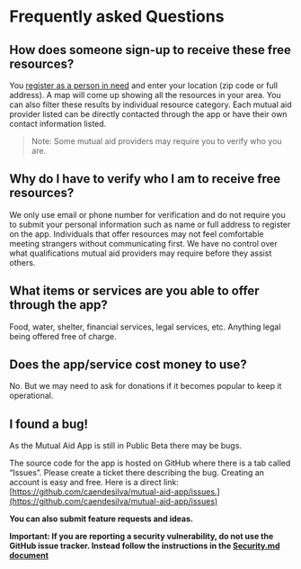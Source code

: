 # Frequently asked Questions

## How does someone sign-up to receive these free resources?

You [register as a person in need](https://aidus.us/register?roles=pin) and enter your location (zip code or full address). A map will come up showing all the resources in your area. You can also filter these results by individual resource category. Each mutual aid provider listed can be directly contacted through the app or have their own contact information listed.

> Note: Some mutual aid providers may require you to verify who you are.

## Why do I have to verify who I am to receive free resources?

We only use email or phone number for verification and do not require you to submit your personal information such as name or full address to register on the app. Individuals that offer resources may not feel comfortable meeting strangers without communicating first. We have no control over what qualifications mutual aid providers may require before they assist others.

## What items or services are you able to offer through the app?

Food, water, shelter, financial services, legal services, etc. Anything legal being offered free of charge.

## Does the app/service cost money to use?

No. But we may need to ask for donations if it becomes popular to keep it operational.

## I found a bug!

As the Mutual Aid App is still in Public Beta there may be bugs. 

The source code for the app is hosted on GitHub where there is a tab called “Issues”. Please create a ticket there describing the bug. Creating an account is easy and free. Here is a direct link: [https://github.com/caendesilva/mutual-aid-app/issues.](https://github.com/caendesilva/mutual-aid-app/issues)  

**You can also submit feature requests and ideas.**  

**Important: If you are reporting a security vulnerability, do not use the GitHub issue tracker. Instead follow the instructions in the [Security.md document](https://github.com/caendesilva/mutual-aid-app/blob/master/SECURITY.md)**
